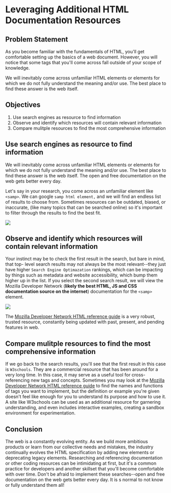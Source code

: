 # Leveraging Additional HTML Documentation Resources 

## Problem Statement

As you become familiar with the fundamentals of HTML, you'll get comfortable setting up the
basics of a web document. However, you will notice that some tags that you'll come across 
fall outside of your scope of knowledge. 

We will inevitably come across unfamiliar HTML elements or elements for which we do not fully 
understand the meaning and/or use. The best place to find these answer is the web itself. 

## Objectives

1. Use search engines as resource to find information
2. Observe and identify which resources will contain relevant information
3. Compare mulitple resources to find the most comprehensive information


## Use search engines as resource to find information

We will inevitably come across unfamiliar HTML elements or elements for which we do not fully understand the meaning and/or use. 
The best place to find these answer is the web itself. The open and free documentation on the web gets better every day.

Let's say in your research, you come across an unfamiliar element like `<samp>`. We can google 
`samp html element,` and we will find an endless list of results to choose from. Sometimes 
resources can be outdated, biased, or inaccurate, (like many topics that can be searched 
online) so it's important to filter through the results to find the best fit. 

![](https://curriculum-content.s3.amazonaws.com/web-development/html-element-search.png) 

## Observe and identify which resources will contain relevant information

Your instinct may be to check the first result in the search, but bare in mind, that top-
level search results may not always be the most relevant--they just have higher 
`Search Engine Optimazation` rankings, which can be impacting by things such as metadata
and website accessibility, which bump them higher up in the list. If you select the second 
search result, we will view the Mozilla Developer Network (**likely the best HTML, JS and 
CSS documentation source on the internet**) documentation for the `<samp>` element.

![](https://curriculum-content.s3.amazonaws.com/web-development/samp-mdn-page.png)

The [Mozilla Developer Network HTML reference guide](https://developer.mozilla.org/en-US/docs/Web/HTML/Element) is a very robust, trusted 
resource, constantly being updated with past, present, and pending features in web.

## Compare mulitple resources to find the most comprehensive information

If we go back to the search results, you'll see that the first result in this case 
is `W3schools`. They are a commercial resource that has been around for a very long time. 
In this case, it may serve as a useful tool for cross-referencing new tags and concepts. 
Sometimes you may look at the 
[Mozilla Developer Network HTML reference guide](https://developer.mozilla.org/en-US/docs/Web/HTML/Element) 
to find the names and functions of tags you want to implement, but the definition or example you're given 
doesn't feel like enough for you to understand its purpose and how to use it. A site like 
W3schools can be used as an additional resource for garnering understanding, and even 
includes interactive examples, creating a sandbox environment for experimentation.

## Conclusion

The web is a constantly evolving entity. As we build more ambitious products or learn from 
our collective needs and mistakes, the industry continually evolves the HTML specification by 
adding new elements or deprecating legacy elements. Researching and referencing documentation 
or other coding resources can be intimidating at first, but it's a common practice for 
developers and another skillset that you'll become comfortable with over time. Don't be afraid to 
implement these searches--open and free documentation on the web gets better every 
day. It is s normal to not know or fully understand them all! 